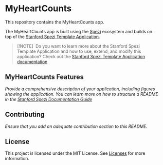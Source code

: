<!--

This source file is part of the MyHeartCounts based on the Stanford Spezi Template Application project

SPDX-FileCopyrightText: 2023 Stanford University

SPDX-License-Identifier: MIT

-->

# MyHeartCounts

This repository contains the MyHeartCounts app.

The MyHeartCounts app is built using the [Spezi](https://github.com/StanfordSpezi/Spezi) ecosystem and builds on top of the [Stanford Spezi Template Application](https://github.com/StanfordSpezi/SpeziTemplateApplication).

> [!NOTE]  
> Do you want to learn more about the Stanford Spezi Template Application and how to use, extend, and modify this application? Check out the [Stanford Spezi Template Application documentation](https://stanfordspezi.github.io/SpeziTemplateApplication)


## MyHeartCounts Features

*Provide a comprehensive description of your application, including figures showing the application. You can learn more on how to structure a README in the [Stanford Spezi Documentation Guide](https://swiftpackageindex.com/stanfordspezi/spezi/documentation/spezi/documentation-guide)*


## Contributing

*Ensure that you add an adequate contribution section to this README.*


## License

This project is licensed under the MIT License. See [Licenses](LICENSES) for more information.

